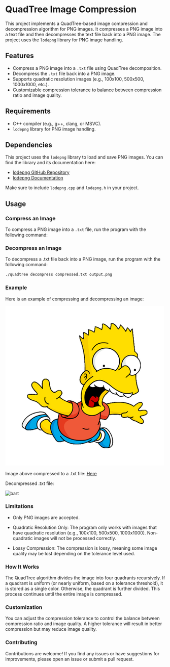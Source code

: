 # QuadTree Image Compression

This project implements a QuadTree-based image compression and decompression algorithm for PNG images. It compresses a PNG image into a text file and then decompresses the text file back into a PNG image. The project uses the `lodepng` library for PNG image handling.

## Features
- Compress a PNG image into a `.txt` file using QuadTree decomposition.
- Decompress the `.txt` file back into a PNG image.
- Supports quadratic resolution images (e.g., 100x100, 500x500, 1000x1000, etc.).
- Customizable compression tolerance to balance between compression ratio and image quality.

## Requirements
- C++ compiler (e.g., g++, clang, or MSVC).
- `lodepng` library for PNG image handling.

## Dependencies
This project uses the `lodepng` library to load and save PNG images. You can find the library and its documentation here:
- [lodepng GitHub Repository](https://github.com/lvandeve/lodepng)
- [lodepng Documentation](https://raw.githubusercontent.com/lvandeve/lodepng/master/lodepng.h)

Make sure to include `lodepng.cpp` and `lodepng.h` in your project.

## Usage

### Compress an Image
To compress a PNG image into a `.txt` file, run the program with the following command:

### Decompress an Image
To decompress a .txt file back into a PNG image, run the program with the following command:

```bash
./quadtree decompress compressed.txt output.png
```
### Example
Here is an example of compressing and decompressing an image:

![bart](bart.png)

Image above compressed to a .txt file: [Here](./bartCompressed.txt)

Decompressed .txt file:

![bart](bartDecompressed.png)

### Limitations
- Only PNG images are accepted. 

- Quadratic Resolution Only: The program only works with images that have quadratic resolution (e.g., 100x100, 500x500, 1000x1000). Non-quadratic images will not be processed correctly.

- Lossy Compression: The compression is lossy, meaning some image quality may be lost depending on the tolerance level used.

### How It Works
The QuadTree algorithm divides the image into four quadrants recursively. If a quadrant is uniform (or nearly uniform, based on a tolerance threshold), it is stored as a single color. Otherwise, the quadrant is further divided. This process continues until the entire image is compressed.


### Customization
You can adjust the compression tolerance to control the balance between compression ratio and image quality. A higher tolerance will result in better compression but may reduce image quality.

### Contributing
Contributions are welcome! If you find any issues or have suggestions for improvements, please open an issue or submit a pull request.